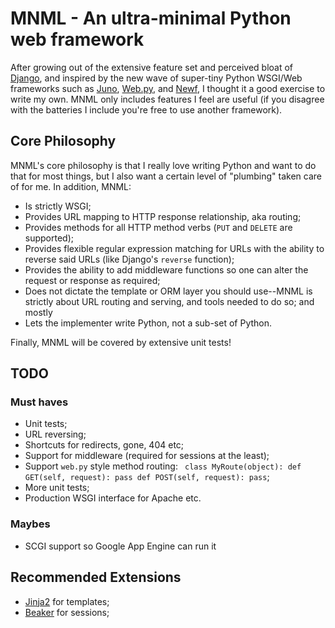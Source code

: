 MNML - An ultra-minimal Python web framework
============================================

After growing out of the extensive feature set and perceived bloat of [Django][django], and inspired by the new wave of super-tiny Python WSGI/Web frameworks such as [Juno][juno], [Web.py][webpy], and [Newf][newf], I thought it a good exercise to write my own. MNML only includes features I feel are useful (if you disagree with the batteries I include you're free to use another framework).

Core Philosophy
---------------

MNML's core philosophy is that I really love writing Python and want to do that for most things, but I also want a certain level of "plumbing" taken care of for me. In addition, MNML:

* Is strictly WSGI;
* Provides URL mapping to HTTP response relationship, aka routing;
* Provides methods for all HTTP method verbs (`PUT` and `DELETE` are supported);
* Provides flexible regular expression matching for URLs with the ability to reverse said URLs (like Django's `reverse` function);
* Provides the ability to add middleware functions so one can alter the request or response as required;
* Does not dictate the template or ORM layer you should use--MNML is strictly about URL routing and serving, and tools needed to do so; and mostly
* Lets the implementer write Python, not a sub-set of Python.

Finally, MNML will be covered by extensive unit tests!

TODO
----

### Must haves

* Unit tests;
* URL reversing;
* Shortcuts for redirects, gone, 404 etc;
* Support for middleware (required for sessions at the least);
* Support `web.py` style method routing: `
    class MyRoute(object):
        def GET(self, request):
            pass
        def POST(self, request):
            pass`;
* More unit tests;
* Production WSGI interface for Apache etc.

### Maybes

* SCGI support so Google App Engine can run it

Recommended Extensions
----------------------

* [Jinja2][jinja] for templates;
* [Beaker][beaker] for sessions;

[django]: http://www.djangoproject.com/
[juno]: http://github.com/breily/juno/tree
[webpy]: http://webpy.org/
[newf]: http://github.com/JaredKuolt/newf/tree
[jinja]: http://jinja.pocoo.org/2/
[beaker]: http://beaker.groovie.org/